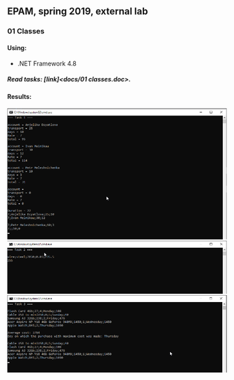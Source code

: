 ## EPAM, spring 2019, external lab
### 01 Classes

#### Using:   
- .NET Framework 4.8   

##### Read tasks: [link]<docs/01 classes.doc>.   

#### Results:   
![](docs/task1.png)    
![](docs/task2.png)   
![](docs/task3.png) 
